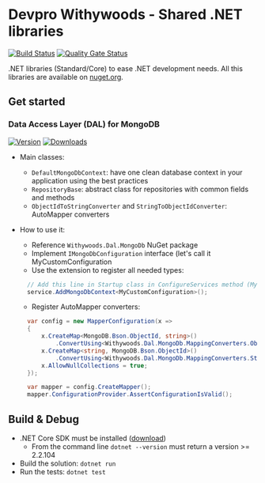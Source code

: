 # Devpro Withywoods - Shared .NET libraries

[![Build Status](https://dev.azure.com/devprofr/open-source/_apis/build/status/withywoods-CI?branchName=master)](https://dev.azure.com/devprofr/open-source/_build/latest?definitionId=12&branchName=master)
[![Quality Gate Status](https://sonarcloud.io/api/project_badges/measure?project=withywoods&metric=alert_status)](https://sonarcloud.io/dashboard?id=withywoods)

.NET libraries (Standard/Core) to ease .NET development needs. All this libraries are available on [nuget.org](https://www.nuget.org/).

## Get started

### Data Access Layer (DAL) for MongoDB

[![Version](https://img.shields.io/nuget/v/Withywoods.Dal.MongoDb.svg)](https://www.nuget.org/packages/Withywoods.Dal.MongoDb/)
[![Downloads](https://img.shields.io/nuget/dt/Withywoods.Dal.MongoDb.svg)](https://www.nuget.org/packages/Withywoods.Dal.MongoDb/)

- Main classes:
  - `DefaultMongoDbContext`: have one clean database context in your application using the best practices
  - `RepositoryBase`: abstract class for repositories with common fields and methods
  - `ObjectIdToStringConverter` and `StringToObjectIdConverter`: AutoMapper converters

- How to use it:
  - Reference `Withywoods.Dal.MongoDb` NuGet package
  - Implement `IMongoDbConfiguration` interface (let's call it MyCustomConfiguration
  - Use the extension to register all needed types:

  ```csharp
    // Add this line in Startup class in ConfigureServices method (MyCustom)
    service.AddMongoDbContext<MyCustomConfiguration>();
  ```

  - Register AutoMapper converters:

  ```csharp
    var config = new MapperConfiguration(x =>
    {
        x.CreateMap<MongoDB.Bson.ObjectId, string>()
	        .ConvertUsing<Withywoods.Dal.MongoDb.MappingConverters.ObjectIdToStringConverter>();
		x.CreateMap<string, MongoDB.Bson.ObjectId>()
			.ConvertUsing<Withywoods.Dal.MongoDb.MappingConverters.StringToObjectIdConverter>();
		x.AllowNullCollections = true;
	});

    var mapper = config.CreateMapper();
    mapper.ConfigurationProvider.AssertConfigurationIsValid();
  ```

## Build & Debug

- .NET Core SDK must be installed ([download](https://dotnet.microsoft.com/download))
  - From the command line `dotnet --version` must return a version >= 2.2.104
- Build the solution: `dotnet run`
- Run the tests: `dotnet test`
